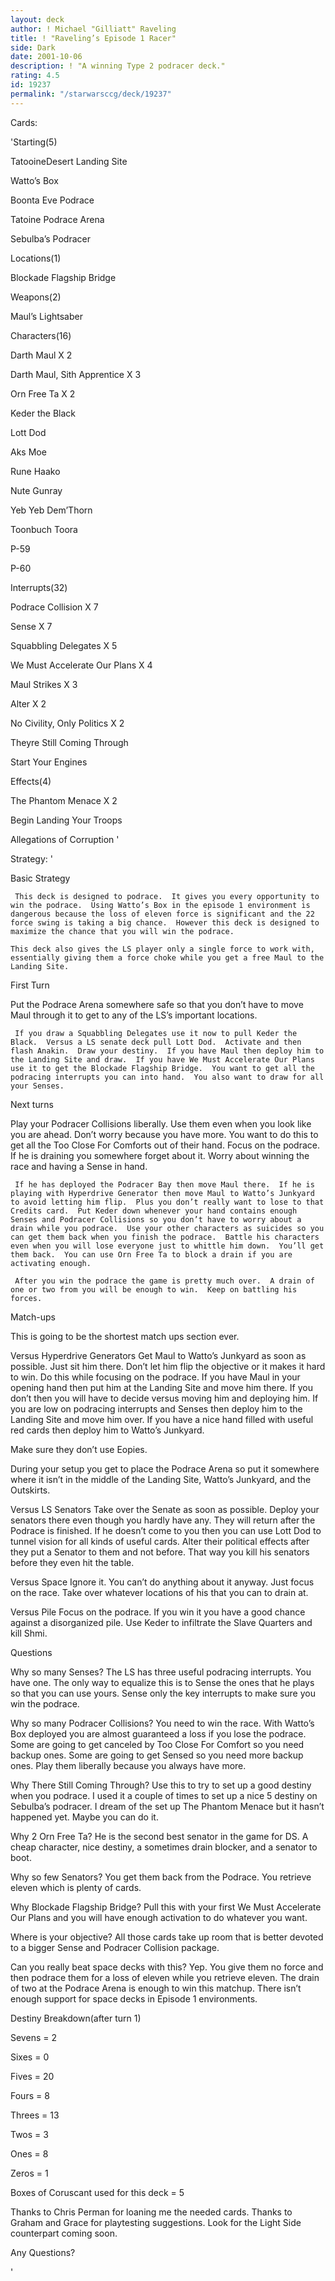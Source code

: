 ```yaml
---
layout: deck
author: ! Michael "Gilliatt" Raveling
title: ! "Raveling’s Episode 1 Racer"
side: Dark
date: 2001-10-06
description: ! "A winning Type 2 podracer deck."
rating: 4.5
id: 19237
permalink: "/starwarsccg/deck/19237"
---
```

Cards: 

'Starting(5)

TatooineDesert Landing Site

Watto’s Box

Boonta Eve Podrace

Tatoine Podrace Arena

Sebulba’s Podracer


Locations(1)

Blockade Flagship Bridge


Weapons(2)

Maul’s Lightsaber


Characters(16)

Darth Maul X 2

Darth Maul, Sith Apprentice X 3

Orn Free Ta X 2

Keder the Black

Lott Dod

Aks Moe

Rune Haako

Nute Gunray

Yeb Yeb Dem’Thorn

Toonbuch Toora

P-59

P-60


Interrupts(32)

Podrace Collision X 7

Sense X 7

Squabbling Delegates X 5

We Must Accelerate Our Plans X 4

Maul Strikes X 3

Alter X 2

No Civility, Only Politics X 2

Theyre Still Coming Through

Start Your Engines


Effects(4)

The Phantom Menace X 2

Begin Landing Your Troops

Allegations of Corruption '

Strategy: '

Basic Strategy

     This deck is designed to podrace.  It gives you every opportunity to win the podrace.  Using Watto’s Box in the episode 1 environment is dangerous because the loss of eleven force is significant and the 22 force swing is taking a big chance.  However this deck is designed to maximize the chance that you will win the podrace.  

    This deck also gives the LS player only a single force to work with, essentially giving them a force choke while you get a free Maul to the Landing Site.


First Turn

   Put the Podrace Arena somewhere safe so that you don’t have to move Maul through it to get to any of the LS’s important locations.

     If you draw a Squabbling Delegates use it now to pull Keder the Black.  Versus a LS senate deck pull Lott Dod.  Activate and then flash Anakin.  Draw your destiny.  If you have Maul then deploy him to the Landing Site and draw.  If you have We Must Accelerate Our Plans use it to get the Blockade Flagship Bridge.  You want to get all the podracing interrupts you can into hand.  You also want to draw for all your Senses.


Next turns

   Play your Podracer Collisions liberally.  Use them even when you look like you are ahead.  Don’t worry because you have more.  You want to do this to get all the Too Close For Comforts out of their hand.  Focus on the podrace.  If he is draining you somewhere forget about it.  Worry about winning the race and having a Sense in hand.

     If he has deployed the Podracer Bay then move Maul there.  If he is playing with Hyperdrive Generator then move Maul to Watto’s Junkyard to avoid letting him flip.  Plus you don’t really want to lose to that Credits card.  Put Keder down whenever your hand contains enough Senses and Podracer Collisions so you don’t have to worry about a drain while you podrace.  Use your other characters as suicides so you can get them back when you finish the podrace.  Battle his characters even when you will lose everyone just to whittle him down.  You’ll get them back.  You can use Orn Free Ta to block a drain if you are activating enough.

     After you win the podrace the game is pretty much over.  A drain of one or two from you will be enough to win.  Keep on battling his forces.


Match-ups

This is going to be the shortest match ups section ever.


Versus Hyperdrive Generators  Get Maul to Watto’s Junkyard as soon as possible.  Just sit him there.  Don’t let him flip the objective or it makes it hard to win.  Do this while focusing on the podrace.  If you have Maul in your opening hand then put him at the Landing Site and move him there.  If you don’t then you will have to decide versus moving him and deploying him.  If you are low on podracing interrupts and Senses then deploy him to the Landing Site and move him over.  If you have a nice hand filled with useful red cards then deploy him to Watto’s Junkyard.

Make sure they don’t use Eopies.  

During your setup you get to place the Podrace Arena so put it somewhere where it isn’t in the middle of the Landing Site, Watto’s Junkyard, and the Outskirts.


Versus LS Senators  Take over the Senate as soon as possible.  Deploy your senators there even though you hardly have any.  They will return after the Podrace is finished.  If he doesn’t come to you then you can use Lott Dod to tunnel vision for all kinds of useful cards.  Alter their political effects after they put a Senator to them and not before.  That way you kill his senators before they even hit the table.


Versus Space  Ignore it.  You can’t do anything about it anyway.  Just focus on the race.  Take over whatever locations of his that you can to drain at.


Versus Pile  Focus on the podrace.  If you win it you have a good chance against a disorganized pile.  Use Keder to infiltrate the Slave Quarters and kill Shmi.  


Questions

Why so many Senses?  The LS has three useful podracing interrupts.  You have one.  The only way to equalize this is to Sense the ones that he plays so that you can use yours.  Sense only the key interrupts to make sure you win the podrace.


Why so many Podracer Collisions?  You need to win the race.  With Watto’s Box deployed you are almost guaranteed a loss if you lose the podrace.  Some are going to get canceled by Too Close For Comfort so you need backup ones.  Some are going to get Sensed so you need more backup ones.  Play them liberally because you always have more.


Why There Still Coming Through?  Use this to try to set up a good destiny when you podrace.  I used it a couple of times to set up a nice 5 destiny on Sebulba’s podracer.  I dream of the set up The Phantom Menace but it hasn’t happened yet.  Maybe you can do it.


Why 2 Orn Free Ta?  He is the second best senator in the game for DS.  A cheap character, nice destiny, a sometimes drain blocker, and a senator to boot.


Why so few Senators?  You get them back from the Podrace.  You retrieve eleven which is plenty of cards.  


Why Blockade Flagship Bridge?  Pull this with your first We Must Accelerate Our Plans and you will have enough activation to do whatever you want.


Where is your objective?  All those cards take up room that is better devoted to a bigger Sense and Podracer Collision package.


Can you really beat space decks with this?  Yep.  You give them no force and then podrace them for a loss of eleven while you retrieve eleven.  The drain of two at the Podrace Arena is enough to win this matchup.  There isn’t enough support for space decks in Episode 1 environments.  


Destiny Breakdown(after turn 1)

 Sevens = 2

 Sixes = 0

 Fives = 20

 Fours = 8

 Threes = 13

 Twos = 3

 Ones = 8

 Zeros = 1


Boxes of Coruscant used for this deck = 5


Thanks to Chris Perman for loaning me the needed cards.  Thanks to Graham and Grace for playtesting suggestions.  Look for the Light Side counterpart coming soon.


Any Questions?

'
